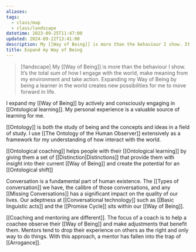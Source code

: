 ```yaml
---
aliases: 
tags:
  - class/map
  - class/landscape
datetime: 2023-09-25T11:47:00
updated: 2024-09-22T13:41:00
description: My [[Way of Being]] is more than the behaviour I show. It’s the total sum of how I engage with the world, make meaning from my environment and take action. Expanding my Way of Being by being a learner in the world creates new possibilities for me to move forward in life.
title: Expand my Way of Being
---
```

> [!landscape] My [[Way of Being]] is more than the behaviour I show. It’s the total sum of how I engage with the world, make meaning from my environment and take action. Expanding my Way of Being by being a learner in the world creates new possibilities for me to move forward in life.

I expand my [[Way of Being]] by actively and consciously engaging in [[Ontological learning]]. My personal experience is a valuable source of learning for me.

[[Ontology]] is both the study of being and the concepts and ideas in a field of study. I use [[The Ontology of the Human Observer]] extensively as a framework for my understanding of how interact with the world.

[[Ontological coaching]] helps people with their [[Ontological learning]] by giving them a set of [[Distinction|Distinctions]] that provide them with insight into their current [[Way of Being]] and create the potential for an [[Ontological shift]]

Conversation is a fundamental part of human existence. The [[Types of conversation]] we have, the calibre of those conversations, and any [[Missing Conversations]] has a significant impact on the quality of our lives. Our adeptness at [[Conversational technology]] such as [[Basic linguistic acts]] and the [[Promise Cycle]] sits within our [[Way of Being]].

[[Coaching and mentoring are different]]. The focus of a coach is to help a coachee observe their [[Way of Being]] and make adjustments that benefit them. Mentors tend to drop their experience on others as the right and only way to do things. With this approach, a mentor has fallen into the trap of [[Arrogance]].